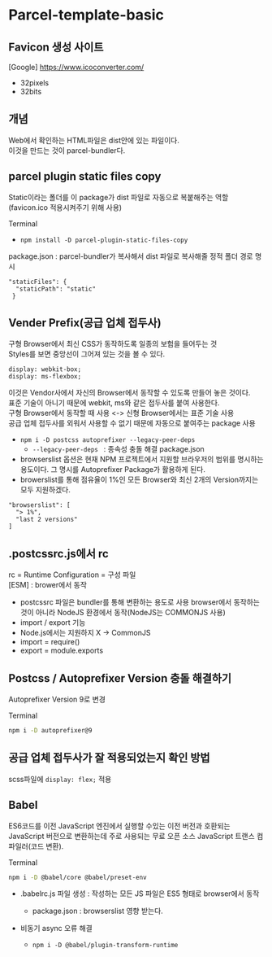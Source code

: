 # Parcel-template-basic

## Favicon 생성 사이트

[Google] https://www.icoconverter.com/
- 32pixels
- 32bits

## 개념

Web에서 확인하는 HTML파일은 dist안에 있는 파일이다.</br>
이것을 만드는 것이 parcel-bundler다.

## parcel plugin static files copy

Static이라는 폴더를 이 package가 dist 파일로 자동으로 복붙해주는 역할</br>
(favicon.ico 적용시켜주기 위해 사용) 

Terminal
- `npm install -D parcel-plugin-static-files-copy`

package.json : parcel-bundler가 복사해서 dist 파일로 복사해줄 정적 폴더 경로 명시
``` 
"staticFiles": {
  "staticPath": "static"
 }
 ```

## Vender Prefix(공급 업체 접두사)

구형 Browser에서 최신 CSS가 동작하도록 일종의 보험을 들어두는 것</br>
Styles를 보면 중앙선이 그어져 있는 것을 볼 수 있다.
```
display: webkit-box;
display: ms-flexbox;
```
이것은 Vendor사에서 자신의 Browser에서 동작할 수 있도록 만들어 놓은 것이다.</br>
표준 기술이 아니기 때문에 webkit, ms와 같은 접두사를 붙여 사용한다.</br>
구형 Browser에서 동작할 때 사용 <-> 신형 Browser에서는 표준 기술 사용</br>
공급 업체 접두사를 외워서 사용할 수 없기 때문에 자동으로 붙여주는 package 사용</br>
- ```npm i -D postcss autoprefixer --legacy-peer-deps ```
  - ```--legacy-peer-deps ``` : 종속성 충돌 해결
package.json
- browserslist 옵션은 현재 NPM 프로젝트에서 지원할 브라우저의 범위를 명시하는 용도이다. 그 명시를 Autoprefixer Package가 활용하게 된다.
- browerslist를 통해 점유율이 1%인 모든 Browser와 최신 2개의 Version까지는 모두 지원하겠다.
```
"browserslist": [
  "> 1%",
  "last 2 versions"
]
```

## .postcssrc.js에서 rc
rc = Runtime Configuration = 구성 파일</br>
[ESM] : brower에서 동작
- postcssrc 파일은 bundler를 통해 변환하는 용도로 사용 browser에서 동작하는 것이 아니라 NodeJS 환경에서 동작(NodeJS는 COMMONJS 사용)
- import / export 기능
- Node.js에서는 지원하지 X -> CommonJS
- import = require()
- export = module.exports

## Postcss / Autoprefixer Version 충돌 해결하기

Autoprefixer Version 9로 변경

Terminal
```bash
npm i -D autoprefixer@9
```

## 공급 업체 접두사가 잘 적용되었는지 확인 방법

scss파일에 ```display: flex;``` 적용

## Babel

ES6코드를 이전 JavaScript 엔진에서 실행할 수있는 이전 버전과 호환되는 JavaScript 버전으로 변환하는데 주로 사용되는 무료 오픈 소스 JavaScript 트랜스 컴파일러(코드 변환).

Terminal
```bash
npm i -D @babel/core @babel/preset-env
```

- .babelrc.js 파일 생성 : 작성하는 모든 JS 파일은 ES5 형태로 browser에서 동작
  - package.json : browserslist 영향 받는다.

- 비동기 async 오류 해결
  - ```npm i -D @babel/plugin-transform-runtime```
